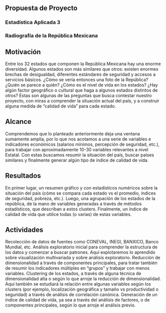 ## Propuesta de Proyecto
### Estadística Aplicada 3
### Radiografía de la República Mexicana 

## Motivación
Entre los 32 estados que componen la República Mexicana hay una enorme diversidad. Algunos estados son más similares que otros: existen enormes brechas de desigualdad, diferentes estándares de seguridad y accesos a servicios básicos. ¿Cómo se vería entonces una foto de la República? ¿Quién se parece a quién? ¿Cómo es el nivel de vida en los estados? ¿Hay algún factor geográfico o cultural que haga a algunos estados distintos de otros? Estas son algunas de las preguntas que busca contestar nuestro proyecto, con miras a comprender la situación actual del país, y a construir alguna medida de “calidad de vida” para cada estado.

## Alcance
Comprendemos que lo planteado anteriormente deja una ventana sumamente amplia, por lo que nos acotamos a una serie de variables e indicadores económicos (salarios mínimos, percepción de seguridad, etc.), para trabajar con aproximadamente 10-30 variables relevantes a nivel Estatal. Con estas buscamos resumir la situación del país, buscar países similares y finalmente generar algún tipo de índice de calidad de vida. 

## Resultados

En primer lugar, un resumen gráfico y con estadísticos numéricos sobre la situación del país (cómo se compara cada estado vs el promedio, índices de seguridad, pobreza, etc.). Luego, una agrupación de los estados de la república, de la mano de variables generadas a través de métodos estadísticos, que describan a estos clusters. Finalmente, un índice de calidad de vida que utilice todas (o varias) de estas variables.

## Actividades
Recolección de datos de fuentes como CONEVAL, INEGI, BANXICO, Banco Mundial, etc.
Análisis exploratorio inicial para comprender la estructura de los datos y comenzar a buscar patrones. Aquí explotaremos lo aprendido sobre visualización multivariada y sobre análisis exploratorio.
Reducción de dimensionalidad a través de componentes principales, para tratar también de resumir los indicadores múltiples en “grupos” y trabajar con menos variables.
Clustering de los estados, a través de alguna técnica de dimensionalidad alta o según lo que arroje la reducción de dimensionalidad. Aquí también se estudiará la relación entre algunas variables según los clusters (por ejemplo, localización geográfica y tamaño vs productividad o seguridad) a través de análisis de correlación canónica.
Generación de un índice de calidad de vida, ya sea a través del análisis de factores, o de componentes principales, según lo que arroje el análisis previo. 
